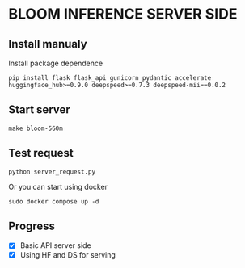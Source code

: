 
# BLOOM INFERENCE SERVER SIDE
## Install manualy
Install package dependence
```
pip install flask flask_api gunicorn pydantic accelerate huggingface_hub>=0.9.0 deepspeed>=0.7.3 deepspeed-mii==0.0.2
```

## Start server
```
make bloom-560m
```

## Test request

```
python server_request.py
```

Or you can start using docker

```
sudo docker compose up -d
```


## Progress
- [x] Basic API server side
- [x] Using HF and DS for serving
